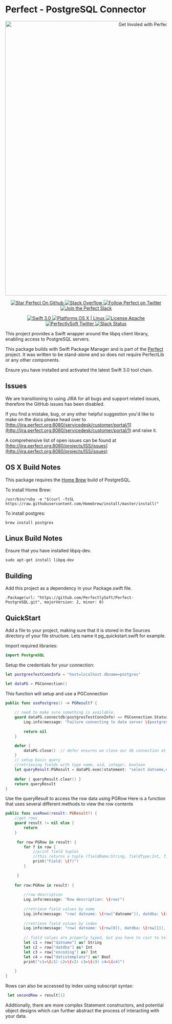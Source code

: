 # Perfect - PostgreSQL Connector

<p align="center">
    <a href="http://perfect.org/get-involved.html" target="_blank">
        <img src="http://perfect.org/assets/github/perfect_github_2_0_0.jpg" alt="Get Involed with Perfect!" width="854" />
    </a>
</p>

<p align="center">
    <a href="https://github.com/PerfectlySoft/Perfect" target="_blank">
        <img src="http://www.perfect.org/github/Perfect_GH_button_1_Star.jpg" alt="Star Perfect On Github" />
    </a>  
    <a href="http://stackoverflow.com/questions/tagged/perfect" target="_blank">
        <img src="http://www.perfect.org/github/perfect_gh_button_2_SO.jpg" alt="Stack Overflow" />
    </a>  
    <a href="https://twitter.com/perfectlysoft" target="_blank">
        <img src="http://www.perfect.org/github/Perfect_GH_button_3_twit.jpg" alt="Follow Perfect on Twitter" />
    </a>  
    <a href="http://perfect.ly" target="_blank">
        <img src="http://www.perfect.org/github/Perfect_GH_button_4_slack.jpg" alt="Join the Perfect Slack" />
    </a>
</p>

<p align="center">
    <a href="https://developer.apple.com/swift/" target="_blank">
        <img src="https://img.shields.io/badge/Swift-3.0-orange.svg?style=flat" alt="Swift 3.0">
    </a>
    <a href="https://developer.apple.com/swift/" target="_blank">
        <img src="https://img.shields.io/badge/Platforms-OS%20X%20%7C%20Linux%20-lightgray.svg?style=flat" alt="Platforms OS X | Linux">
    </a>
    <a href="http://perfect.org/licensing.html" target="_blank">
        <img src="https://img.shields.io/badge/License-Apache-lightgrey.svg?style=flat" alt="License Apache">
    </a>
    <a href="http://twitter.com/PerfectlySoft" target="_blank">
        <img src="https://img.shields.io/badge/Twitter-@PerfectlySoft-blue.svg?style=flat" alt="PerfectlySoft Twitter">
    </a>
    <a href="http://perfect.ly" target="_blank">
        <img src="http://perfect.ly/badge.svg" alt="Slack Status">
    </a>
</p>


This project provides a Swift wrapper around the libpq client library, enabling access to PostgreSQL servers.

This package builds with Swift Package Manager and is part of the [Perfect](https://github.com/PerfectlySoft/Perfect) project. It was written to be stand-alone and so does not require PerfectLib or any other components.

Ensure you have installed and activated the latest Swift 3.0 tool chain.


## Issues

We are transitioning to using JIRA for all bugs and support related issues, therefore the GitHub issues has been disabled.

If you find a mistake, bug, or any other helpful suggestion you'd like to make on the docs please head over to [http://jira.perfect.org:8080/servicedesk/customer/portal/1](http://jira.perfect.org:8080/servicedesk/customer/portal/1) and raise it.

A comprehensive list of open issues can be found at [http://jira.perfect.org:8080/projects/ISS/issues](http://jira.perfect.org:8080/projects/ISS/issues)


## OS X Build Notes

This package requires the [Home Brew](http://brew.sh) build of PostgreSQL.

To install Home Brew:

```
/usr/bin/ruby -e "$(curl -fsSL https://raw.githubusercontent.com/Homebrew/install/master/install)"
```

To install postgres:

```
brew install postgres
```

## Linux Build Notes

Ensure that you have installed libpq-dev.

```
sudo apt-get install libpq-dev
```

## Building

Add this project as a dependency in your Package.swift file.

```
.Package(url: "https://github.com/PerfectlySoft/Perfect-PostgreSQL.git", majorVersion: 2, minor: 0)
```

## QuickStart

Add a file to your project, making sure that it is stored in the Sources directory of your file structure. Lets name it pg_quickstart.swift for example.

Import required libraries:
```swift
import PostgreSQL
```

Setup the credentials for your connection: 
```swift
let postgresTestConnInfo = "host=localhost dbname=postgres"

let dataPG = PGConnection()
```

This function will setup and use a PGConnection

```swift
public func usePostgres() -> PGResult? {
    
    // need to make sure something is available.
    guard dataPG.connectdb(postgresTestConnInfo) == PGConnection.StatusType.ok else {
        Log.info(message: "Failure connecting to data server \(postgresTestConnInfo)")
        
        return nil
    }

    defer {
        dataPG.close()  // defer ensures we close our db connection at the end of this request
    }
    // setup basic query
    //retrieving fields with type name, oid, integer, boolean
    let queryResult:PGResult = dataPG.exec(statement: "select datname,datdba,encoding,datistemplate from pg_database")
    
    defer { queryResult.clear() }
    return queryResult
}
```

Use the queryResult to access the row data using PGRow
Here is a function that uses several different methods to view the row contents

```swift
public func useRows(result: PGResult?) {
    //get rows
    guard result != nil else {
        return
    }
    
     for row:PGRow in result! {
        for f in row {
            //print field tuples
            //this returns a tuple (fieldName:String, fieldType:Int, fieldValue:Any?)
            print("Field: \(f)")
        }
     
     }
    
    for row:PGRow in result! {
    
        //raw description
        Log.info(message: "Row description: \(row)")
        
        //retrieve field values by name
        Log.info(message: "row( datname: \(row["datname"]), datdba: \(row["datdba"]), encoding: \(row["encoding"]), datistemplate: \(row["datistemplate"])")
        
        //retrieve field values by index
        Log.info(message: "row( datname: \(row[0]), datdba: \(row[1]), encoding: \(row[2]), datistemplate: \(row[3])")
        
        // field values are properly typed, but you have to cast to tell the compiler what we have
        let c1 = row["datname"] as? String
        let c2 = row["datdba"] as? Int
        let c3 = row["encoding"] as? Int
        let c4 = row["datistemplate"] as? Bool
        print("c1=\(c1) c2=\(c2) c3=\(c3) c4=\(c4)")
        
    }
}
```

Rows can also be accessed by index using subscript syntax:
```swift
 let secondRow = result[1]
```


Additionally, there are more complex Statement constructors, and potential object designs which can further abstract the process of interacting with your data.

